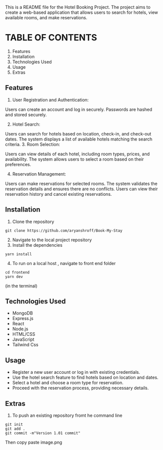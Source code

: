 This is a README file for the Hotel Booking Project. The project aims to create a web-based application that allows users to search for hotels, view available rooms, and make reservations.

# TABLE OF CONTENTS
1. Features
2. Installation
3. Technologies Used
4. Usage
4. Extras

## Features

1. User Registration and Authentication:

Users can create an account and log in securely.
Passwords are hashed and stored securely.

2. Hotel Search:

Users can search for hotels based on location, check-in, and check-out dates.
The system displays a list of available hotels matching the search criteria. 3. Room Selection:

Users can view details of each hotel, including room types, prices, and availability.
The system allows users to select a room based on their preferences.

4. Reservation Management:

Users can make reservations for selected rooms.
The system validates the reservation details and ensures there are no conflicts.
Users can view their reservation history and cancel existing reservations.

## Installation
1. Clone the repository
```
git clone https://github.com/aryanshroff/Book-My-Stay
```

2. Navigate to the local project repository
3. Install the dependencies
```
yarn install
```
4. To run on a local host , navigate to front end folder
```
cd frontend
yarn dev
```
(in the terminal)



## Technologies Used
- MongoDB
- Express.js
- React
- Node.js
- HTML/CSS
- JavaScript
- Tailwind Css

## Usage

- Register a new user account or log in with existing credentials.
- Use the hotel search feature to find hotels based on location and dates.
- Select a hotel and choose a room type for reservation.
- Proceed with the reservation process, providing necessary details.


## Extras
1. To push an existing repository fromt he command line
```
git init
git add .
git commit -m"Version 1.01 commit"
```
Then copy paste 
image.png



